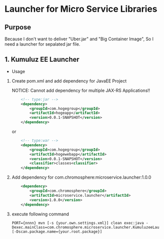 # Launcher for Micro Service Libraries

## Purpose

Because I don't want to deliver "Uber.jar" and "Big Container Image", So I need a launcher for sepalated jar file.

## 1. Kumuluz EE Launcher

* Usage

1. Create pom.xml and add dependency for JavaEE Project

    NOTICE: Cannot add dependency for multiple JAX-RS Applications!!
    
    ```xml
        <!-- type:jar -->
        <dependency>
            <groupId>com.hogegroup</groupId>
            <artifactId>hogeapp</artifactId>
            <version>0.0.1-SNAPSHOT</version>
        </dependency>
    ```
   or
    ```xml
        <!-- type:war -->
        <dependency>
            <groupId>com.hogegroup</groupId>
            <artifactId>hogewebapp</artifactId>
            <version>0.0.1-SNAPSHOT</version>
            <classifier>classes<classifier>
        </dependency>
    ```

1. Add dependency for com.chromosphere:microservice.launcher:1.0.0

    ```xml
        <dependency>
            <groupId>com.chromosphere</groupId>
            <artifactId>microservice.launcher</artifactId>
            <version>1.0.0</version>
        </dependency>
    ```

1. execute following command

    ```shell
    PORT={nnnn} mvn [-s {your.own.settings.xml}] clean exec:java -Dexec.mainClass=com.chromosphere.microservice.launcher.KumuluzeeLauncher [-Dscan.package.name={your.root.package}]
    ```

